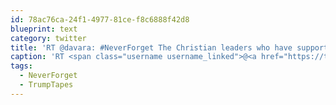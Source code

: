 ```yaml
---
id: 78ac76ca-24f1-4977-81ce-f8c6888f42d8
blueprint: text
category: twitter
title: 'RT @davara: #NeverForget The Christian leaders who have supported Trump. #TrumpTapes'
caption: 'RT <span class="username username_linked">@<a href="https://twitter.com/davara" title="Dave Krysko">davara</a></span>: <span class="hashtag hashtag_local">#<a href="http://tweettemp.darylchymko.ca/?tag=neverforget">NeverForget</a> The Christian leaders who have supported Trump. <span class="hashtag hashtag_local">#<a href="http://tweettemp.darylchymko.ca/?tag=trumptapes">TrumpTapes</a>'
tags:
  - NeverForget
  - TrumpTapes
---
```

